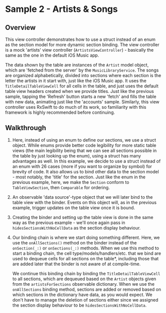 # Sample 2 - Artists & Songs

## Overview

This view controller demonstrates how to use a struct instead of an enum as the section model for more dynamic section binding. The view
controller is a mock 'artists' view controller (`ArtistsViewController`) - basically the same as the one in the default iOS Music app.

The data shown by the table are instances of the `Artist` model object, which are 'fetched from the server' by the `MusicLibraryService`.
The songs are organized alphabetically, divided into sections where each section is the letter the artists in it start with, just like the iOS Music
app. It uses the `TitleDetailTableViewCell` for all cells in the table, and just uses the default table view headers created when we provide
titles. Just like the previous sample, tapping the 'Refresh' button starts a new 'fetch' and fills the table with new data, animating just like 
the 'accounts' sample. Similarly, this view controller uses RxSwift to do much of its work, so familiarity with this framework is highly 
recommended before continuing.

## Walkthrough

1. Here, instead of using an enum to define our sections, we use a struct object. While enums provide better code legibility for more static 
    table views (the main legibility being that we can see all sections possible in the table by just looking up the enum), using a struct has many 
    advantages as well. In this example, we decide to use a struct instead of an enum with 26 cases (more if you want to organize by symbol)
    for brevity of code. It also allows us to bind other data to the section model - most notably, the 'title' for the section. Just like the enum in 
    the previous example, here, we make the `Section` conform to `TableViewSection`, then `Comparable` for ordering.
    
2. An observable 'data source'-type object that we will later bind to the table view with the binder. Events on this object will, as in the previous
    example, trigger updates on the table view once it is bound.
    
3. Creating the binder and setting up the table view is done in the same way as the previous example - we'll once again pass in 
    `hidesSectionsWithNoCellData` as the section display behaviour.
    
4. Our binding chain is where we start doing something different. Here, we use the `onAllSections()` method on the binder instead of the
    `onSection(_:)` or `onSections(_:)` methods. When we use this method to start a binding chain, the cell type/models/handlers/etc. that
    we bind are used to dequeue cells for all sections on the table*, including those that are added later that the binder is not aware of at
    compile-time.
    
    We continue this binding chain by binding the `TitleDetailTableViewCell` to all sections, which are dequeued based on the `Artist`
    objects given from the `artistsForSections` observable dictionary. When we use the `onAllSections` binding method, sections are
    added or removed based on which sections in the dictionary have data, as you would expect. We don't have to manage the deletion of 
    sections either since we assigned the section display behaviour to be `hidesSectionsWithNoCellData`.
